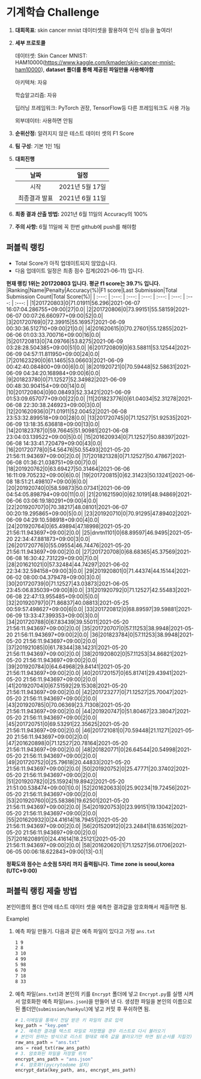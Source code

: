 # **기계학습 Challenge**
1. **대회목표**: skin cancer mnist 데이터셋을 활용하여 인식 성능을 높여라!

2. **세부 프로토콜**

   데이터셋: Skin Cancer MNIST: HAM10000(https://www.kaggle.com/kmader/skin-cancer-mnist-ham10000), 
           **dataset 폴더를 통해 제공된 파일만을 사용해야함**

   아키텍쳐: 자유

   학습알고리즘: 자유

   딥러닝 프레임워크: PyTorch 권장, TensorFlow등 다른 프레임워크도 사용 가능

   외부데이터: 사용하면 안됨

3. **순위산정:** 알려지지 않은 테스트 데이터 셋의 F1 Score

4. **팀 구성**: 기본 1인 1팀

5. **대회진행**

   |     날짜      |      일정       |
   | :-----------: | :-------------: |
   |     시작      | 2021년 5월 17일 |
   | 최종결과 발표 | 2021년 6월 11일  |

6. **최종 결과 산출 방법:** 2021년 6월 11일의 Accuracy의 100%

7. **주의 사항:** 6월 11일에 꼭 한번 github에 push를 해야함


## 퍼블릭 랭킹

  
- Total Score가 아직 업데이트되지 않았습니다. 
 - 다음 업데이트 일정은 최종 점수 집계(2021-06-11) 입니다.
  
**현재 랭킹 1위는 201720803 입니다. 평균 f1 score는 39.7% 입니다.**
|Ranking|Name|Penalty|Accuracy(%)|F1 score|Last Submission|Total Submission Count|Total Score(%)|
| :---: | :---: | :---: | :---: | :---: | :---: | :---: | :---: |
|1|201720803|0|71.01911|56.296|2021-06-07 16:07:04.286755+09:00|27|0.0|
|2|201720806|0|73.99151|55.58159|2021-06-07 00:07:26.660977+09:00|52|0.0|
|3|201720769|0|72.39915|55.16957|2021-06-09 00:30:36.512710+09:00|21|0.0|
|4|201620615|0|70.27601|55.12855|2021-06-06 01:03:33.700716+09:00|16|0.0|
|5|201720813|0|74.09766|53.8275|2021-06-09 03:28:28.504385+09:00|51|0.0|
|6|201720809|0|63.58811|53.12544|2021-06-09 04:57:11.811950+09:00|24|0.0|
|7|201623290|0|61.1465|53.06603|2021-06-09 00:42:40.084800+09:00|6|0.0|
|8|201920721|0|70.59448|52.58631|2021-06-09 04:34:20.168984+09:00|6|0.0|
|9|201823780|0|71.12527|52.34982|2021-06-09 00:48:30.904154+09:00|14|0.0|
|10|201720804|0|60.08493|52.33421|2021-06-09 01:53:09.657077+09:00|22|0.0|
|11|201823776|0|61.04034|52.31278|2021-06-08 22:30:38.246923+09:00|3|0.0|
|12|201620936|0|71.01911|52.00452|2021-06-08 23:53:32.899518+09:00|28|0.0|
|13|201720745|0|71.12527|51.92535|2021-06-09 13:18:35.636818+09:00|13|0.0|
|14|201823787|0|59.76645|51.90981|2021-06-08 23:04:03.139522+09:00|5|0.0|
|15|201620934|0|71.12527|50.88397|2021-06-08 14:33:41.720479+09:00|43|0.0|
|16|201720778|0|54.56476|50.55493|2021-05-20 21:56:11.943697+09:00|2|0.0|
|17|201821328|0|71.12527|50.47867|2021-06-08 01:36:21.038751+09:00|7|0.0|
|18|201920762|0|63.69427|50.31464|2021-06-06 16:11:09.705232+09:00|6|0.0|
|19|201720815|0|62.31423|50.13241|2021-06-08 18:51:21.498107+09:00|6|0.0|
|20|201920740|0|58.59873|50.07341|2021-06-09 04:54:05.898794+09:00|11|0.0|
|21|201621590|0|62.10191|48.94869|2021-06-06 03:06:19.180291+09:00|4|0.0|
|22|201920707|0|70.38217|48.08101|2021-06-07 00:20:19.295865+09:00|5|0.0|
|23|201920710|0|70.91295|47.89402|2021-06-09 04:29:10.598918+09:00|4|0.0|
|24|201920764|0|65.49894|47.18998|2021-05-20 21:56:11.943697+09:00|2|0.0|
|25|dnrtn1101|0|68.89597|46.9495|2021-05-20 22:34:47.881873+09:00|3|0.0|
|26|201720776|0|55.09554|46.74476|2021-05-20 21:56:11.943697+09:00|2|0.0|
|27|201720708|0|68.68365|45.37569|2021-06-08 16:30:42.731229+09:00|7|0.0|
|28|201621021|0|57.32484|44.74297|2021-06-02 22:34:32.594158+09:00|3|0.0|
|29|201920801|0|71.44374|44.15144|2021-06-02 08:00:04.379478+09:00|3|0.0|
|30|201720739|0|71.12527|43.03873|2021-06-05 23:45:06.835039+09:00|8|0.0|
|31|201920792|0|71.12527|42.55483|2021-06-08 22:47:13.955485+09:00|5|0.0|
|32|201920797|0|71.86837|40.08813|2021-05-25 00:59:57.498627+09:00|6|0.0|
|33|201720812|0|68.89597|39.59881|2021-06-09 13:33:47.399353+09:00|3|0.0|
|34|201720788|0|67.83439|39.55011|2021-05-20 21:56:11.943697+09:00|2|0.0|
|35|201720707|0|57.11253|38.9948|2021-05-20 21:56:11.943697+09:00|2|0.0|
|36|201823784|0|57.11253|38.9948|2021-05-20 21:56:11.943697+09:00|2|0.0|
|37|201921085|0|61.78344|38.14231|2021-05-20 21:56:11.943697+09:00|2|0.0|
|38|201920802|0|57.11253|34.86821|2021-05-20 21:56:11.943697+09:00|2|0.0|
|39|201920784|0|64.64968|29.84141|2021-05-20 21:56:11.943697+09:00|2|0.0|
|40|201720157|0|65.81741|29.43941|2021-05-20 21:56:11.943697+09:00|2|0.0|
|41|201920704|0|67.51592|29.15308|2021-05-20 21:56:11.943697+09:00|2|0.0|
|42|201723277|0|71.12527|25.70047|2021-05-20 21:56:11.943697+09:00|2|0.0|
|43|201920785|0|70.06369|23.71308|2021-05-20 21:56:11.943697+09:00|2|0.0|
|44|201920747|0|51.80467|23.38047|2021-05-20 21:56:11.943697+09:00|2|0.0|
|45|201720751|0|69.53291|22.35625|2021-05-20 21:56:11.943697+09:00|2|0.0|
|46|201721081|0|70.59448|21.11271|2021-05-20 21:56:11.943697+09:00|2|0.0|
|47|201620898|0|71.12527|20.78164|2021-05-20 21:56:11.943697+09:00|2|0.0|
|48|201820771|0|26.64544|20.54998|2021-05-20 21:56:11.943697+09:00|2|0.0|
|49|201720752|0|25.79618|20.44833|2021-05-20 21:56:11.943697+09:00|2|0.0|
|50|201920752|0|25.47771|20.37402|2021-05-20 21:56:11.943697+09:00|2|0.0|
|51|201920782|0|25.15924|19.8942|2021-05-20 21:51:00.538474+09:00|1|0.0|
|52|201620633|0|25.90234|19.72456|2021-05-20 21:56:11.943697+09:00|2|0.0|
|53|201920760|0|25.58386|19.62501|2021-05-20 21:56:11.943697+09:00|2|0.0|
|54|201920753|0|23.99151|19.13042|2021-05-20 21:56:11.943697+09:00|2|0.0|
|55|201620932|0|24.41614|18.79451|2021-05-20 21:56:11.943697+09:00|2|0.0|
|56|201520912|0|23.24841|18.63516|2021-05-20 21:56:11.943697+09:00|2|0.0|
|57|201620891|0|24.41614|18.25121|2021-05-20 21:56:11.943697+09:00|2|0.0|
|58|201620620|1|71.12527|56.01706|2021-06-05 00:06:18.622843+09:00|13|-0.1|


**정확도와 점수는 소숫점 5자리 까지 출력됩니다.**
**Time zone is seoul,korea (UTC+9:00)**
## 퍼블릭 랭킹 제출 방법

본인이름의 폴더 안에 테스트 데이터 셋을 예측한 결과값을 암호화해서 제출하면 됨.

Example) 

1. 예측 파일 만들기. 다음과 같은 예측 파일이 있다고 가정 `ans.txt`

   ```tex
   1 9
   2 8
   3 10
   4 99
   5 98
   6 70
   7 18
   8 33
   ```

2. 예측 파일(`ans.txt`)과 본인의 키를 `Encrypt` 폴더에 넣고 `Encrypt.py`를 실행 시켜서 암호화한 예측 파일(`ans.json`)을 만들어 낸 다. 생성한 파일을 본인의 이름으로 된 폴더안(`submission/hankyul`)에 넣고 커밋 후 푸쉬하면 됨.

   ```python
   # 1.이메일을 통해서 전달 받은 키 파일의 경로 입력
   key_path = "key.pem"
   # 2. 예측한 결과를 텍스트 파일로 저장했을 경우 리스트로 다시 불러오기
   # 본인이 원하는 방식으로 리스트 형태로 예측 값을 불러오기만 하면 됨(순서를 지킬것)
   raw_ans_path = "ans.txt"
   ans = read_txt(raw_ans_path)
   # 3. 암호화된 파일을 저장할 위치
   encrypt_ans_path = "ans.json"
   # 4. 암호화!(pycrytodome 설치)
   encrypt_data(key_path, ans, encrypt_ans_path)
   ```




